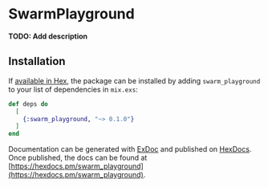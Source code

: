 # SwarmPlayground

**TODO: Add description**

## Installation

If [available in Hex](https://hex.pm/docs/publish), the package can be installed
by adding `swarm_playground` to your list of dependencies in `mix.exs`:

```elixir
def deps do
  [
    {:swarm_playground, "~> 0.1.0"}
  ]
end
```

Documentation can be generated with [ExDoc](https://github.com/elixir-lang/ex_doc)
and published on [HexDocs](https://hexdocs.pm). Once published, the docs can
be found at [https://hexdocs.pm/swarm_playground](https://hexdocs.pm/swarm_playground).

